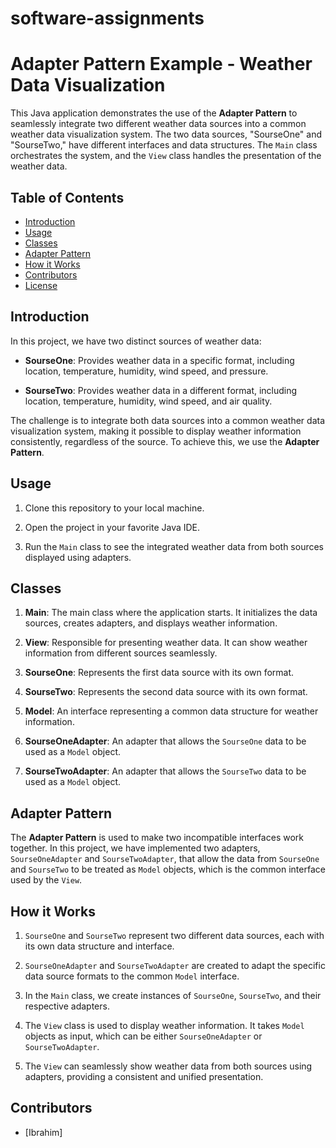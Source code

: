# software-assignments

# Adapter Pattern Example - Weather Data Visualization

This Java application demonstrates the use of the **Adapter Pattern** to seamlessly integrate two different weather data sources into a common weather data visualization system. The two data sources, "SourseOne" and "SourseTwo," have different interfaces and data structures. The `Main` class orchestrates the system, and the `View` class handles the presentation of the weather data.

## Table of Contents
- [Introduction](#introduction)
- [Usage](#usage)
- [Classes](#classes)
- [Adapter Pattern](#adapter-pattern)
- [How it Works](#how-it-works)
- [Contributors](#contributors)
- [License](#license)

## Introduction

In this project, we have two distinct sources of weather data:

- **SourseOne**: Provides weather data in a specific format, including location, temperature, humidity, wind speed, and pressure.

- **SourseTwo**: Provides weather data in a different format, including location, temperature, humidity, wind speed, and air quality.

The challenge is to integrate both data sources into a common weather data visualization system, making it possible to display weather information consistently, regardless of the source. To achieve this, we use the **Adapter Pattern**.

## Usage

1. Clone this repository to your local machine.

2. Open the project in your favorite Java IDE.

3. Run the `Main` class to see the integrated weather data from both sources displayed using adapters.

## Classes

1. **Main**: The main class where the application starts. It initializes the data sources, creates adapters, and displays weather information.

2. **View**: Responsible for presenting weather data. It can show weather information from different sources seamlessly.

3. **SourseOne**: Represents the first data source with its own format.

4. **SourseTwo**: Represents the second data source with its own format.

5. **Model**: An interface representing a common data structure for weather information.

6. **SourseOneAdapter**: An adapter that allows the `SourseOne` data to be used as a `Model` object.

7. **SourseTwoAdapter**: An adapter that allows the `SourseTwo` data to be used as a `Model` object.

## Adapter Pattern

The **Adapter Pattern** is used to make two incompatible interfaces work together. In this project, we have implemented two adapters, `SourseOneAdapter` and `SourseTwoAdapter`, that allow the data from `SourseOne` and `SourseTwo` to be treated as `Model` objects, which is the common interface used by the `View`.

## How it Works

1. `SourseOne` and `SourseTwo` represent two different data sources, each with its own data structure and interface.

2. `SourseOneAdapter` and `SourseTwoAdapter` are created to adapt the specific data source formats to the common `Model` interface.

3. In the `Main` class, we create instances of `SourseOne`, `SourseTwo`, and their respective adapters.

4. The `View` class is used to display weather information. It takes `Model` objects as input, which can be either `SourseOneAdapter` or `SourseTwoAdapter`.

5. The `View` can seamlessly show weather data from both sources using adapters, providing a consistent and unified presentation.

## Contributors

- [Ibrahim]
